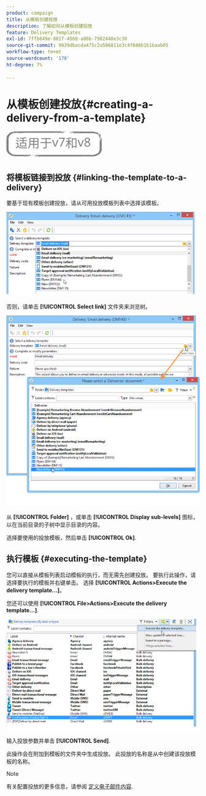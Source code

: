```yaml
---
product: campaign
title: 从模板创建投放
description: 了解如何从模板创建投放
feature: Delivery Templates
exl-id: 7ffb649e-801f-4568-a86b-7982448e3c30
source-git-commit: 9839dbacda475c2a586811e3c4f686b1b1baab05
workflow-type: tm+mt
source-wordcount: '178'
ht-degree: 7%

---
```


# 从模板创建投放{#creating-a-delivery-from-a-template}

![](../../assets/common.svg)

## 将模板链接到投放 {#linking-the-template-to-a-delivery}

要基于现有模板创建投放，请从可用投放模板列表中选择该模板。

![](assets/s_ncs_user_wizard_select_template.png)

否则，请单击 **[!UICONTROL Select link]** 文件夹来浏览树。

![](assets/s_ncs_user_wizard_choose_link.png)

从 **[!UICONTROL Folder]** ，或单击 **[!UICONTROL Display sub-levels]** 图标，以在当前目录的子树中显示目录的内容。

选择要使用的投放模板，然后单击 **[!UICONTROL Ok]**.

## 执行模板 {#executing-the-template}

您可以直接从模板列表启动模板的执行，而无需先创建投放。 要执行此操作，请选择要执行的模板并右键单击。 选择 **[!UICONTROL Actions>Execute the delivery template...]**。

您还可以使用 **[!UICONTROL File>Actions>Execute the delivery template...]**.

![](assets/s_ncs_user_template_execute_menu.png)

输入投放参数并单击 **[!UICONTROL Send]**.

此操作会在附加到模板的文件夹中生成投放。 此投放的名称是从中创建该投放模板的名称。

>[!NOTE]
>
>有关配置投放的更多信息，请参阅 [定义电子邮件内容](defining-the-email-content.md).

